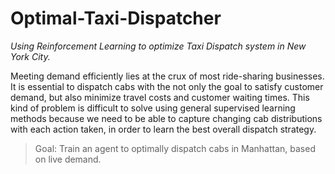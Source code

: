 # Optimal-Taxi-Dispatcher
*Using Reinforcement Learning to optimize Taxi Dispatch system in New York City.*

Meeting demand efficiently lies at the crux of most ride-sharing businesses. 
It is essential to dispatch cabs with the not only the goal to satisfy customer demand, but also minimize travel costs and customer waiting times. 
This kind of problem is difficult to solve using general supervised learning methods because we need to be able to capture changing cab distributions with each action taken, in order to learn the best overall dispatch strategy.  

> Goal:  Train an agent to optimally dispatch cabs in Manhattan, based on live demand. 
